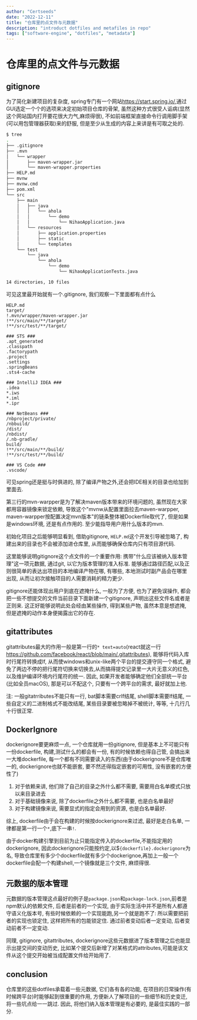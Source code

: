 ```yaml
---
author: "Certseeds"
date: "2022-12-11"
title: "仓库里的点文件与元数据"
description: "introduct dotfiles and metafiles in repo"
tags: ["software-engine", "dotfiles", "metadata"]
---
```


# 仓库里的点文件与元数据

## gitignore

为了简化新建项目的复杂度, spring专门有一个网站<https://start.spring.io/>,通过GUI选定一个个的选项来决定初始项目仓库的骨架, 虽然这种方式很受人诟病(显然这个网站国内打开要花很大力气,麻烦得很), 不如前端框架直接命令行调用脚手架(可以用包管理器获取)来的舒服, 但是至少从生成的内容上来讲是有可取之处的.

``` bash
$ tree
.
├── .gitignore
├── .mvn
│   └── wrapper
│       ├── maven-wrapper.jar
│       └── maven-wrapper.properties
├── HELP.md
├── mvnw
├── mvnw.cmd
├── pom.xml
└── src
    ├── main
    │   ├── java
    │   │   └── ahola
    │   │       └── demo
    │   │           └── NihaoApplication.java
    │   └── resources
    │       ├── application.properties
    │       ├── static
    │       └── templates
    └── test
        └── java
            └── ahola
                └── demo
                    └── NihaoApplicationTests.java

14 directories, 10 files
```

可见这里最开始就有一个.gitignore, 我们观察一下里面都有点什么

``` log
HELP.md
target/
!.mvn/wrapper/maven-wrapper.jar
!**/src/main/**/target/
!**/src/test/**/target/

### STS ###
.apt_generated
.classpath
.factorypath
.project
.settings
.springBeans
.sts4-cache

### IntelliJ IDEA ###
.idea
*.iws
*.iml
*.ipr

### NetBeans ###
/nbproject/private/
/nbbuild/
/dist/
/nbdist/
/.nb-gradle/
build/
!**/src/main/**/build/
!**/src/test/**/build/

### VS Code ###
.vscode/
```

可见spring还是挺与时俱进的, 除了编译产物之外,还会把IDE相关的目录也给加到里面去.

第三行的mvn-warpper是为了解决maven版本带来的环境问题的, 虽然现在大家都用容器镜像来锁定依赖, 导致这个"mvnw从配置里面拉去maven-warpper, maven-warpper按配置决定mvn版本"的链条整体被Dockerfile取代了, 但是如果是windows环境, 还是有点作用的. 至少能指导用户用什么版本的mvn.

初始化项目之后能够明显看到, 借助gitignore, `HELP.md`这个开发引导被忽略了, 构建出来的目录也不会被添加进仓库里, 从而能够确保仓库内只有项目源代码.

这里能够说明gitignore这个点文件的一个重要作用: 携带"什么应该被纳入版本管理"这一项元数据, 通过git, 以它为版本管理的准入标准. 能够通过路径匹配,以及正则很简单的表达出项目的本地编译产物在哪, 有哪些, 本地测试时副产品会在哪里出现, 从而让初次接触项目的人需要消耗的精力更少.

gitignore还能体现出用户到底在遮掩什么, 一般为了方便, 也为了避免误操作, 都会把一些不想提交的文件当前目录下面新建一个gitignore, 声明出这些文件名或者是正则来. 这正好能够说明此处会经由某些操作, 得到某些产物, 虽然本意是想遮掩, 但是遮掩的动作本身便揭露出它的存在.

## gitattributes

gitattributes最大的作用一般是第一行的`* text=auto`(react就这一行<https://github.com/facebook/react/blob/main/.gitattributes>), 能够将代码入库时行尾符转换成lf, 从而使windows和unix-like两个平台的提交遵守同一个格式, 避免了两边不停的把行尾符切换来切换去,从而搞得提交记录里一大片无意义的红色, 以及维护编译环境内行尾符的统一. 因此, 如果开发者能够确定他们全部统一平台(比如全员macOS), 那是可以不配这个, 只要有一个跨平台的需求, 最好就加上他.

注: 一般gitatrributes不能只有一行, bat脚本需要crlf结尾, shell脚本需要lf结尾, 一些自定义的二进制格式不能改结尾, 某些目录要被忽略掉不被统计, 等等, 十几行几十行很正常.

## DockerIgnore

dockerignore要更麻烦一点, 一个仓库就用一份gitignore, 但是基本上不可能只有一份dockerfile, 构建,测试什么的都会有一份, 有的时候依赖也得自己管, 会搞出来一大堆dockerfile, 每一个都有不同需要读入的东西(由于dockerignore不是仓库唯一的, dockerignore也就不能嵌套, 要不然还得指定嵌套的可用性, 没有嵌套的方便性了)

1. 对于依赖来讲, 他们除了自己的目录之外什么都不需要, 需要用白名单模式只放以来目录进去
2. 对于基础镜像来说, 除了dockerfile之外什么都不需要, 也是白名单最好
3. 对于构建镜像来说, 需要显式的指定会用到的资源, 也是白名单最好.

综上, dockerfile由于会在构建的时候按dockerignore来过滤, 最好是走白名单, 一律都是第一行一个`*`,底下一串`!`.

由于docker构建引擎到目前为止只能指定传入的dockerfile,不能指定用的dockerignore, 因此dockerignore只能按约定,以$`{dockerfile}.dockerignore`为名, 导致仓库里有多少个dockerfile就有多少个dockerignoe,再加上一般一个dockerfile会配一个构建shell,一个镜像就是三个文件, 麻烦得很.

## 元数据的版本管理

元数据的版本管理这点最好的例子是`package.json`和`package-lock.json`,前者是npm默认的依赖文件, 后者是前者的一个实现, 由于实际生活中并不是所有人都遵守语义化版本号, 有些时候依赖的一个实现能跑,另一个就是跑不了: 所以需要把前者的实现也锁定住, 这样把所有的包能锁定住. 通过前者变动后者一定变动, 后者变动前者不一定变动.

同理, gitignore, gitattributes, dockerignore这些元数据进了版本管理之后也能显示出提交间的变动历史, 比如某个提交后新增了对某格式的attributes,可能是该文件从这个提交开始被当成配置文件给开始用了.

## conclusion

仓库里的这些dotfiles承载着一些元数据, 它们各有各的功能, 在项目的日常操作(有时候跨平台)时能够起到很重要的作用, 方便新人了解项目的一些细节和历史变迁, 将一些坑点给一一跳过. 因此, 将他们纳入版本管理是有必要的, 是最佳实践的一部分.